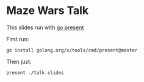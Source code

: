# Maze Wars Talk

This slides run with [go present](https://pkg.go.dev/golang.org/x/tools/present)

First run:

```
go install golang.org/x/tools/cmd/present@master
```

Then just:


```
present ./talk.slides
```
